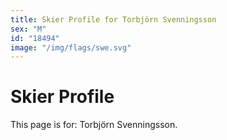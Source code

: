 ```yaml
---
title: Skier Profile for Torbjörn Svenningsson
sex: "M"
id: "18494"
image: "/img/flags/swe.svg" 
---
```


# Skier Profile

This page is for: Torbjörn Svenningsson.
    